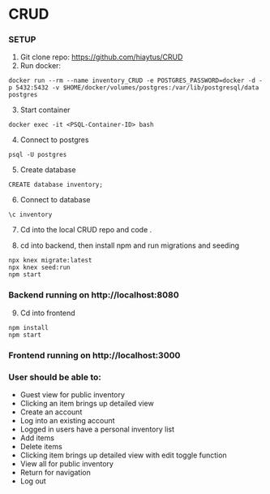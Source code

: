 # CRUD

### SETUP
1. Git clone repo: https://github.com/hiaytus/CRUD
2. Run docker:
```
docker run --rm --name inventory_CRUD -e POSTGRES_PASSWORD=docker -d -p 5432:5432 -v $HOME/docker/volumes/postgres:/var/lib/postgresql/data postgres
```
3. Start container
```
docker exec -it <PSQL-Container-ID> bash
```
4. Connect to postgres
```
psql -U postgres
```
5. Create database
```
CREATE database inventory;
```
6. Connect to database
```
\c inventory
```
7. Cd into the local CRUD repo and code . 

8. cd into backend, then install npm and run migrations and seeding
```
npx knex migrate:latest
npx knex seed:run
npm start
```
### Backend running on http://localhost:8080

9. Cd into frontend
```
npm install
npm start
```
### Frontend running on http://localhost:3000

### User should be able to:
- Guest view for public inventory
- Clicking an item brings up detailed view
- Create an account
- Log into an existing account 
- Logged in users have a personal inventory list
- Add items
- Delete items 
- Clicking item brings up detailed view with edit toggle function
- View all for public inventory 
- Return for navigation
- Log out
